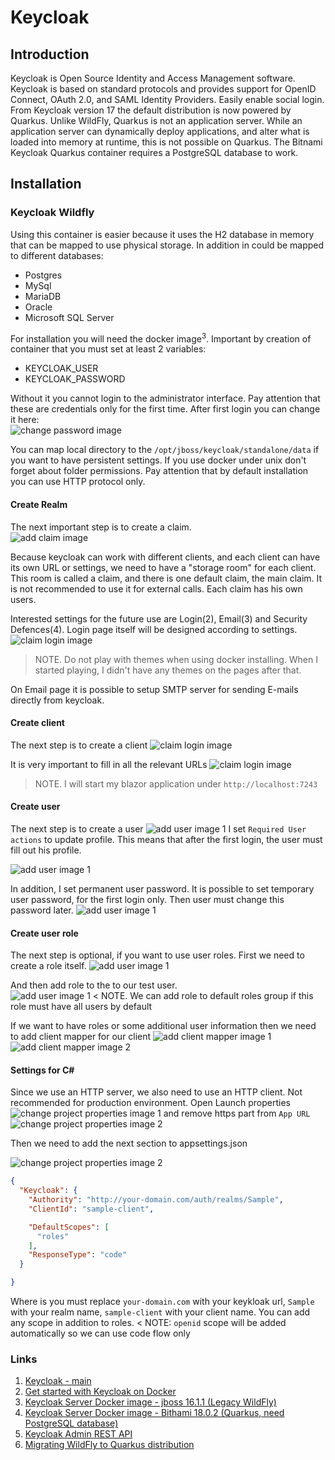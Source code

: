 # Keycloak

## Introduction
Keycloak is Open Source Identity and Access Management software. Keycloak is based on standard protocols and provides support for OpenID Connect, OAuth 2.0, and SAML Identity Providers. Easily enable social login.
From Keycloak version 17 the default distribution is now powered by Quarkus.
Unlike WildFly, Quarkus is not an application server. While an application server can dynamically deploy applications, and alter what is loaded into memory at runtime, this is not possible on Quarkus. The Bitnami Keycloak Quarkus container requires a PostgreSQL database to work.

## Installation
### Keycloak Wildfly
Using this container is easier because it uses the H2 database in memory that can be mapped to use physical storage. In addition in could be mapped to different databases:
- Postgres
- MySql
- MariaDB
- Oracle
- Microsoft SQL Server

For installation you will need the docker image<sup>3</sup>. Important by creation of container that you must set at least 2 variables:
- KEYCLOAK_USER
- KEYCLOAK_PASSWORD

Without it you cannot login to the administrator interface. Pay attention that these are credentials only for the first time.
After first login you can change it here:  
![change password image](images/change-password.png) 

You can map local directory to the `/opt/jboss/keycloak/standalone/data` if you want to have persistent settings.
If you use docker under unix don't forget about folder permissions. Pay attention that by default installation you can use HTTP protocol only. 
#### Create Realm

The next important step is to create a claim.   
![add claim image](images/add-claim.png) 

Because keycloak can work with different clients, and each client can have its own URL or settings, we need to have a "storage room" for each client. This room is called a claim, and there is one default claim, the main claim. It is not recommended to use it for external calls. Each claim has his own users.

Interested settings for the future use are Login(2), Email(3) and Security Defences(4). Login page itself will be designed according to settings. 
![claim login image](images/claim-login.png) 

> NOTE. Do not play with themes when using docker installing. When I started playing, I didn't have any themes on the pages after that.

On Email page it is possible to setup SMTP server for sending E-mails directly from keycloak. 
#### Create client

The next step is to create a client
![claim login image](images/add-client.png)

It is very important to fill in all the relevant URLs
![claim login image](images/client-urls.png) 

> NOTE.  I will start my blazor application under `http://localhost:7243`

#### Create user 
The next step is to create a user
![add user image 1](images/add-user.png)
I set `Required User actions` to update profile. This means that after the first login, the user must fill out his profile.

![add user image 1](images/add-user1.png)

In addition, I set permanent user password. It is possible to set temporary user password, for the first login only. Then user must change this password later.
![add user image 1](images/add-user2.png)
 
#### Create user role

The next step is optional, if you want to use user roles.
First we need to create a role itself.
![add user image 1](images/add-role1.png)

And then add role to the to our test user.  
![add user image 1](images/add-role2.png)
< NOTE. We can add role to default roles group if this role must have all users by default

If we want to have roles or some additional user information then we need to add client mapper for our client
![add client mapper image 1](images/add-client-mapper.png) 
![add client mapper image 2](images/client-mapper.png) 

#### Settings for C#

Since we use an HTTP server, we also need to use an HTTP client. Not recommended for production environment. 
Open Launch properties
![change project properties image 1](images/prj-prop.png)
and remove https part from `App URL` 
![change project properties image 2](images/prj-prop2.png) 

Then we need to add the next section to appsettings.json

![change project properties image 2](images/appsettings.png)

```JSON
{
  "Keycloak": {
    "Authority": "http://your-domain.com/auth/realms/Sample",
    "ClientId": "sample-client",

    "DefaultScopes": [
      "roles"
    ],
    "ResponseType": "code"
  }

}
```

Where is you must replace `your-domain.com` with your keykloak url, `Sample` with your realm name, `sample-client` with your client name. You can add any scope in addition to roles.
< NOTE: `openid` scope will be added automatically so we can use code flow only


### Links
1. [Keycloak - main](https://www.keycloak.org/)
2. [Get started with Keycloak on Docker](https://www.keycloak.org/getting-started/getting-started-docker)
3. [Keycloak Server Docker image - jboss 16.1.1 (Legacy WildFly)](https://hub.docker.com/r/jboss/keycloak)
4. [Keycloak Server Docker image - Bithami 18.0.2 (Quarkus, need PostgreSQL database)](https://hub.docker.com/r/bitnami/keycloak/)
5. [Keycloak Admin REST API](https://www.keycloak.org/docs-api/18.0/rest-api/index.html)
6. [Migrating WildFly to Quarkus distribution](https://www.keycloak.org/migration/migrating-to-quarkus)
